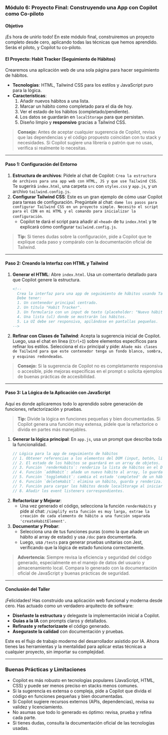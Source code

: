 ### **Módulo 6: Proyecto Final: Construyendo una App con Copilot como Co-piloto**

#### **Objetivo**
¡Es hora de unirlo todo! En este módulo final, construiremos un proyecto completo desde cero, aplicando todas las técnicas que hemos aprendido. Serás el piloto, y Copilot tu co-piloto.

#### **El Proyecto: Habit Tracker (Seguimiento de Hábitos)**
Crearemos una aplicación web de una sola página para hacer seguimiento de hábitos.
*   **Tecnologías**: HTML, Tailwind CSS para los estilos y JavaScript puro para la lógica.
*   **Características**:
    1.  Añadir nuevos hábitos a una lista.
    2.  Marcar un hábito como completado para el día de hoy.
    3.  Ver el estado de los hábitos (completado/pendiente).
    4.  Los datos se guardarán en `localStorage` para que persistan.
    5.  Diseño limpio y **responsivo** gracias a Tailwind CSS.

> **Consejo:** Antes de aceptar cualquier sugerencia de Copilot, revisa que las dependencias y el código propuesto coincidan con tu stack y necesidades. Si Copilot sugiere una librería o patrón que no usas, verifica si realmente lo necesitas.

---

#### **Paso 1: Configuración del Entorno**

1.  **Estructura de archivos**: Pídele al chat de Copilot: `Crea la estructura de archivos para una app web con HTML, JS y que use Tailwind CSS`. Te sugerirá `index.html`, una carpeta `src` con `styles.css` y `app.js`, y un archivo `tailwind.config.js`.
2.  **Configurar Tailwind CSS**: Este es un gran ejemplo de cómo usar Copilot para tareas de configuración. Pregúntale al chat: `dame los pasos para configurar Tailwind CSS en un proyecto simple. Necesito el script para el CDN en mi HTML y el comando para inicializar la configuración`.
    *   Copilot te dará el script para añadir al `<head>` de tu `index.html` y te explicará cómo configurar `tailwind.config.js`.

> **Tip:** Si tienes dudas sobre la configuración, pide a Copilot que te explique cada paso y compáralo con la documentación oficial de Tailwind.

---

#### **Paso 2: Creando la Interfaz con HTML y Tailwind**

1.  **Generar el HTML**: Abre `index.html`. Usa un comentario detallado para que Copilot genere la estructura.
    ```html
    <!--
      Crea la interfaz para una app de seguimiento de hábitos usando Tailwind CSS.
      Debe tener:
      1. Un contenedor principal centrado.
      2. Un título "Habit Tracker".
      3. Un formulario con un input de texto (placeholder: "Nuevo hábito...") y un botón para "Añadir".
      4. Una lista (ul) donde se mostrarán los hábitos.
      5. La UI debe ser responsiva, apilándose en pantallas pequeñas.
    -->
    ```
2.  **Refinar con Clases de Tailwind**: Acepta la sugerencia inicial de Copilot. Luego, usa el chat en línea (`Ctrl+I`) sobre elementos específicos para refinar los estilos. Selecciona el `div` principal y pide: `Añade más clases de Tailwind para que este contenedor tenga un fondo blanco, sombra, y esquinas redondeadas`.

> **Consejo:** Si la sugerencia de Copilot no es completamente responsiva o accesible, pide mejoras específicas en el prompt o solicita ejemplos de buenas prácticas de accesibilidad.

---

#### **Paso 3: La Lógica de la Aplicación con JavaScript**

Aquí es donde aplicaremos todo lo aprendido sobre generación de funciones, refactorización y pruebas.

> **Tip:** Divide la lógica en funciones pequeñas y bien documentadas. Si Copilot genera una función muy extensa, pídele que la refactorice o divida en partes más manejables.

1.  **Generar la lógica principal**: En `app.js`, usa un prompt que describa toda la funcionalidad.
    ```javascript
    // Lógica para la app de seguimiento de hábitos
    // 1. Obtener referencias a los elementos del DOM (input, botón, lista).
    // 2. El estado de los hábitos se guardará en un array de objetos. Ej: [{ id: 1, text: 'Leer 10 páginas', completed: false }]
    // 3. Función `renderHabits`: renderiza la lista de hábitos en el DOM. Cada hábito debe tener un botón para marcar/desmarcar y otro para eliminar.
    // 4. Función `addHabit`: añade un nuevo hábito al array, lo guarda en localStorage y vuelve a renderizar.
    // 5. Función `toggleHabit`: cambia el estado 'completed' de un hábito, guarda y renderiza.
    // 6. Función `deleteHabit`: elimina un hábito, guarda y renderiza.
    // 7. Función para cargar los hábitos desde localStorage al iniciar la app.
    // 8. Añadir los event listeners correspondientes.
    ```
2.  **Refactorizar y Mejorar**:
    *   Una vez generado el código, selecciona la función `renderHabits` y pide al chat: `/simplify esta función es muy larga, extrae la creación de cada elemento de hábito a una función separada 'createHabitElement'`.
3.  **Documentar y Probar**:
    *   Selecciona una de tus funciones puras (como la que añade un hábito al array de estado) y usa `/doc` para documentarla.
    *   Luego, usa `/tests` para generar pruebas unitarias con Jest, verificando que la lógica de estado funciona correctamente.

> **Advertencia:** Siempre revisa la eficiencia y seguridad del código generado, especialmente en el manejo de datos del usuario y almacenamiento local. Compara lo generado con la documentación oficial de JavaScript y buenas prácticas de seguridad.

---

#### **Conclusión del Taller**

¡Felicidades! Has construido una aplicación web funcional y moderna desde cero. Has actuado como un verdadero arquitecto de software:
*   **Diseñaste la estructura** y delegaste la implementación inicial a Copilot.
*   **Guías a la IA** con prompts claros y detallados.
*   **Refinaste y refactorizaste** el código generado.
*   **Aseguraste la calidad** con documentación y pruebas.

Este es el flujo de trabajo moderno del desarrollador asistido por IA. Ahora tienes las herramientas y la mentalidad para aplicar estas técnicas a cualquier proyecto, sin importar su complejidad.

---

### Buenas Prácticas y Limitaciones

- Copilot es más robusto en tecnologías populares (JavaScript, HTML, CSS) y puede ser menos preciso en stacks menos comunes.
- Si la sugerencia es extensa o compleja, pide a Copilot que divida el código en funciones pequeñas y bien documentadas.
- Si Copilot sugiere recursos externos (APIs, dependencias), revisa su validez y licenciamiento.
- No asumas que todo lo generado es óptimo: revisa, prueba y refina cada parte.
- Si tienes dudas, consulta la documentación oficial de las tecnologías usadas.
